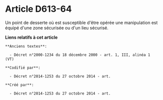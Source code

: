# Article D613-64

Un point de desserte où est susceptible d'être opérée une manipulation est équipé d'une zone sécurisée ou d'un lieu sécurisé.

**Liens relatifs à cet article**

	**Anciens textes**:

	  - Décret n°2000-1234 du 18 décembre 2000 - art. 1, III, alinéa 1 (VT)

	**Codifié par**:

	  - Décret n°2014-1253 du 27 octobre 2014 - art.

	**Créé par**:

	  - Décret n°2014-1253 du 27 octobre 2014 - art.
